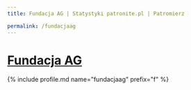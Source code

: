 ```yaml
---
title: Fundacja AG | Statystyki patronite.pl | Patromierz

permalink: /fundacjaag
---
```


# [Fundacja AG](https://patronite.pl/fundacjaag)

{% include profile.md name="fundacjaag" prefix="f" %}
